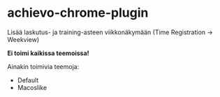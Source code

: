 # achievo-chrome-plugin

Lisää laskutus- ja training-asteen viikkonäkymään (Time Registration -> Weekview)

**Ei toimi kaikissa teemoissa!**

Ainakin toimivia teemoja:
- Default
- Macoslike

<link rel="chrome-webstore-item" href="https://github.com/sysart/achievo-chrome-plugin/releases/download/untagged-43209c52d3769cb83564/achievo-chrome-plugin.crx">
